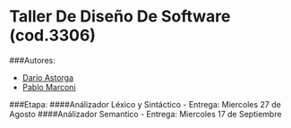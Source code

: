Taller De Diseño De Software (cod.3306)
=======================================

###Autores: 
* [Dario Astorga](https://github.com/dastorga) 
* [Pablo Marconi](https://github.com/pmarconi) 

###Etapa: 
####Análizador Léxico y Sintáctico - Entrega: Miercoles 27 de Agosto
####Análizador Semantico           - Entrega: Miercoles 17 de Septiembre

